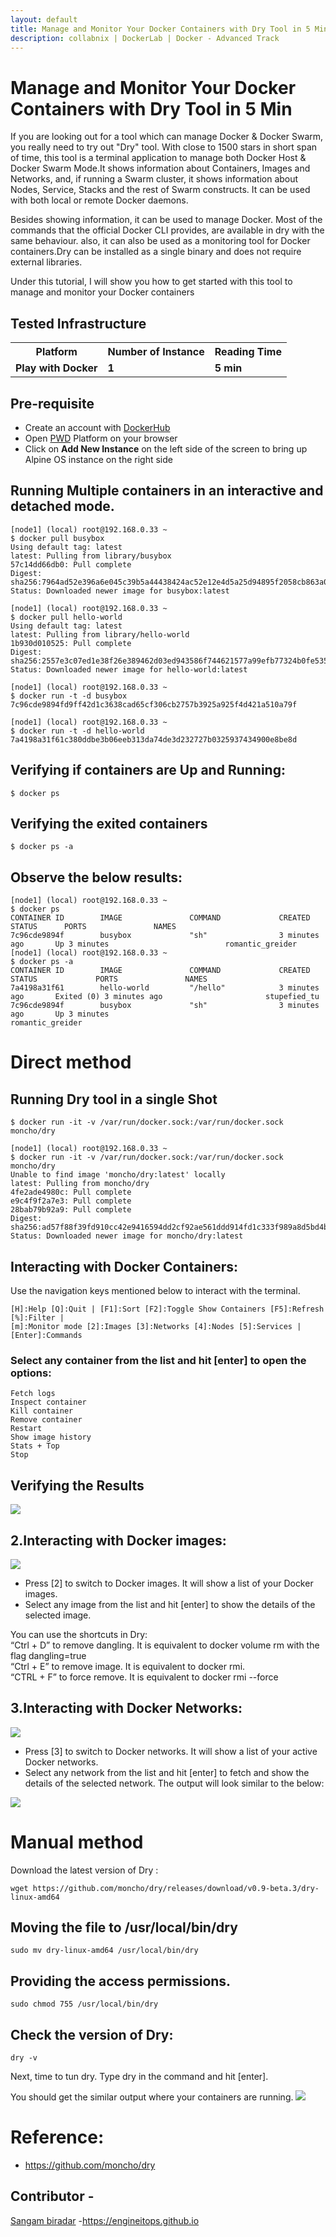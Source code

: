 ```yaml
---
layout: default
title: Manage and Monitor Your Docker Containers with Dry Tool in 5 Min
description: collabnix | DockerLab | Docker - Advanced Track 
---
```


#  Manage and Monitor Your Docker Containers with Dry Tool in 5 Min

If you are looking out for a tool which can manage Docker & Docker Swarm, you really need to try out "Dry" tool. With close to 1500 stars in short span of time, this tool is a terminal application to manage both Docker Host & Docker Swarm Mode.It shows information about Containers, Images and Networks, and, if running a Swarm cluster, it shows information about Nodes, Service, Stacks and the rest of Swarm constructs. It can be used with both local or remote Docker daemons.

Besides showing information, it can be used to manage Docker. Most of the commands that the official Docker CLI provides, are available in dry with the same behaviour. also, it can also be used as a monitoring tool for Docker containers.Dry can be installed as a single binary and does not require external libraries.

Under this tutorial, I will show you how to get started with this tool to manage and monitor your Docker containers

## Tested Infrastructure

<table class="tg">
  <tr>
    <th class="tg-yw4l"><b>Platform</b></th>
    <th class="tg-yw4l"><b>Number of Instance</b></th>
    <th class="tg-yw4l"><b>Reading Time</b></th>
    
  </tr>
  <tr>
    <td class="tg-yw4l"><b> Play with Docker</b></td>
    <td class="tg-yw4l"><b>1</b></td>
    <td class="tg-yw4l"><b>5 min</b></td>
    
  </tr>
  
</table>

## Pre-requisite

- Create an account with [DockerHub](https://hub.docker.com)
- Open [PWD](https://labs.play-with-docker.com/) Platform on your browser 
- Click on **Add New Instance** on the left side of the screen to bring up Alpine OS instance on the right side

## Running Multiple containers in an interactive and detached mode. 



```
[node1] (local) root@192.168.0.33 ~
$ docker pull busybox
Using default tag: latest
latest: Pulling from library/busybox
57c14dd66db0: Pull complete
Digest: sha256:7964ad52e396a6e045c39b5a44438424ac52e12e4d5a25d94895f2058cb863a0
Status: Downloaded newer image for busybox:latest
```

```
[node1] (local) root@192.168.0.33 ~
$ docker pull hello-world
Using default tag: latest
latest: Pulling from library/hello-world
1b930d010525: Pull complete
Digest: sha256:2557e3c07ed1e38f26e389462d03ed943586f744621577a99efb77324b0fe535
Status: Downloaded newer image for hello-world:latest
```

```
[node1] (local) root@192.168.0.33 ~
$ docker run -t -d busybox
7c96cde9894fd9ff42d1c3638cad65cf306cb2757b3925a925f4d421a510a79f
```
```
[node1] (local) root@192.168.0.33 ~
$ docker run -t -d hello-world
7a4198a31f61c380ddbe3b06eeb313da74de3d232727b0325937434900e8be8d
```


## Verifying if containers are Up and Running: 

```
$ docker ps

```
## Verifying the exited containers

```
$ docker ps -a
```

## Observe the below results:

```
[node1] (local) root@192.168.0.33 ~
$ docker ps
CONTAINER ID        IMAGE               COMMAND             CREATED             STATUS      PORTS               NAMES
7c96cde9894f        busybox             "sh"                3 minutes ago       Up 3 minutes                          romantic_greider
[node1] (local) root@192.168.0.33 ~
$ docker ps -a
CONTAINER ID        IMAGE               COMMAND             CREATED             STATUS             PORTS               NAMES
7a4198a31f61        hello-world         "/hello"            3 minutes ago       Exited (0) 3 minutes ago                       stupefied_tu
7c96cde9894f        busybox             "sh"                3 minutes ago       Up 3 minutes                                 romantic_greider

```

# Direct method 

## Running Dry tool in a single Shot 

```
$ docker run -it -v /var/run/docker.sock:/var/run/docker.sock moncho/dry
```



```
[node1] (local) root@192.168.0.33 ~
$ docker run -it -v /var/run/docker.sock:/var/run/docker.sock moncho/dry
Unable to find image 'moncho/dry:latest' locally
latest: Pulling from moncho/dry
4fe2ade4980c: Pull complete
e9c4f9f2a7e3: Pull complete
28bab79b92a9: Pull complete
Digest: sha256:ad57f88f39fd910cc42e9416594dd2cf92ae561ddd914fd1c333f989a8d5bd4b
Status: Downloaded newer image for moncho/dry:latest

```


## Interacting with Docker Containers:

Use the navigation keys mentioned below to interact with the terminal.

```
[H]:Help [Q]:Quit | [F1]:Sort [F2]:Toggle Show Containers [F5]:Refresh [%]:Filter |
[m]:Monitor mode [2]:Images [3]:Networks [4]:Nodes [5]:Services | [Enter]:Commands 

```

### Select any container from the list and hit [enter] to open the options:

```
Fetch logs
Inspect container
Kill container
Remove container
Restart
Show image history
Stats + Top
Stop

```
## Verifying the Results

![](https://github.com/sangam14/Docker-Containers-with-Dry-Tool/blob/master/pic2.png)



## 2.Interacting with Docker images:

![](https://github.com/sangam14/Docker-Containers-with-Dry-Tool/blob/master/Picture1.png)

 - Press [2] to switch to Docker images. It will show a list of your Docker images.
 - Select any image from the list and hit [enter] to show the details of the selected image.

You can use the shortcuts in Dry:<br>
“Ctrl + D” to remove dangling. It is equivalent to docker volume rm with the flag dangling=true <br>
“Ctrl + E” to remove image. It is equivalent to docker rmi. <br>
“CTRL + F” to force remove. It is equivalent to docker rmi --force <br>

## 3.Interacting with Docker Networks:

![](https://github.com/sangam14/Docker-Containers-with-Dry-Tool/blob/master/Picture1.png)

- Press [3] to switch to Docker networks. It will show a list of your active Docker networks. 
- Select any network from the list and hit [enter] to fetch and show the details of the selected network. The output will look similar to the below: 

![](https://github.com/sangam14/Docker-Containers-with-Dry-Tool/blob/master/Picture3.png)

# Manual method 

Download the latest version of Dry :

```
wget https://github.com/moncho/dry/releases/download/v0.9-beta.3/dry-linux-amd64

```
## Moving the file to /usr/local/bin/dry

```
sudo mv dry-linux-amd64 /usr/local/bin/dry

```
## Providing the access permissions.

```
sudo chmod 755 /usr/local/bin/dry

```
## Check the version of Dry:

```
dry -v

```

Next, time to tun dry. 
Type dry in the command and hit [enter]. 

You should get the similar output where your containers are running.
![](https://github.com/sangam14/Docker-Containers-with-Dry-Tool/blob/master/Picture1.png)


# Reference:

- https://github.com/moncho/dry

## Contributor - 

[Sangam biradar](smbiradar14@gmail.com) -https://engineitops.github.io 

